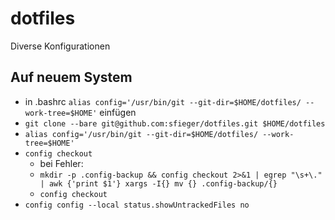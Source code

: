 # dotfiles
Diverse Konfigurationen

## Auf neuem System

* in .bashrc `alias config='/usr/bin/git --git-dir=$HOME/dotfiles/ --work-tree=$HOME'` einfügen
* `git clone --bare git@github.com:sfieger/dotfiles.git $HOME/dotfiles`
* `alias config='/usr/bin/git --git-dir=$HOME/dotfiles/ --work-tree=$HOME'`
* `config checkout`
    * bei Fehler:
    * `mkdir -p .config-backup && config checkout 2>&1 | egrep "\s+\." | awk {'print $1'} xargs -I{} mv {} .config-backup/{}`
    * `config checkout`
* `config config --local status.showUntrackedFiles no`
